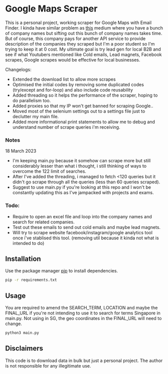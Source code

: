 # Google Maps Scraper

This is a personal project, working scraper for Google Maps with Email Finder. I kinda have similar problem as [this](https://medium.com/xeneta/boosting-sales-with-machine-learning-fbcf2e618be3) medium where you have a bunch of company names but sifting out this bunch of company names takes time. But of course, this company pays for another API service to provide description of the companies they scraped but I'm a poor student so I'm trying to keep it at 0 cost. My ultimate goal is try lead gen for local B2B and see if what Youtubers mentioned like Cold emails, Lead magnets, Facebook scrapes, Google scrapes would be effective for local businesses.  

Changelogs:
- Extended the download list to allow more scrapes
- Optimised the initial codes by removing some duplicated codes (try/except and for-loop) and also include code reusability
- Added threading so it helps the performance of the scraper, hoping to do parallelism too.
- Added proxies so that my IP won't get banned for scraping Google..
- Moved most of the selenium settings out to a settings file just to declutter my main file.
- Added more informational print statements to allow me to debug and understand number of scrape queries i'm receiving.

### Notes

18 March 2023
- I'm keeping main.py because it somehow can scrape more but still considerably lesser than what i thought, i still thinking of ways to overcome the 122 limit of searches. 
- After I've added the threading, i managed to fetch <120 queries but it didn't go scrape through all the queries (less than 60 queries scraped).
- Suggest to use main.py if you're looking at this repo and I won't be constantly updating this as I've jampacked with projects and exams.

### Todo:
- Require to open an excel file and loop into the company names and search for related companies.
- Test out these emails to send out cold emails and maybe lead magnets. 
- Will try to scrape website facebook/instagram/google analytics tool once i've stablised this tool. (removing util because it kinda not what is intended to do)

## Installation

Use the package manager [pip](https://pip.pypa.io/en/stable/) to install dependencies.

```bash
pip -r requirements.txt
```

## Usage

You are required to amend the SEARCH_TERM, LOCATION and maybe the FINAL_URL if you're not intending to use it to search for terms Singapore in main.py. Not using in SG, the geo coordinates in the FINAL_URL will need to change.  

```python
python3 main.py
```

## Disclaimers
This code is to download data in bulk but just a personal project. The author is not responsible for any illegitimate use.